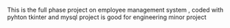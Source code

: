 This is the full phase project on employee management system , coded with pyhton tkinter and mysql project is good for engineering minor project
